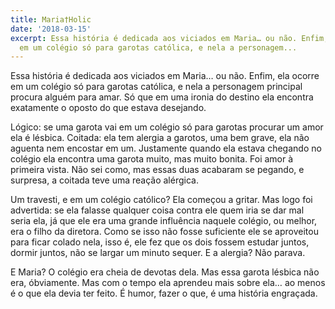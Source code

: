 ```yaml
---
title: Maria†Holic
date: '2018-03-15'
excerpt: Essa história é dedicada aos viciados em Maria… ou não. Enfim, ela ocorre
  em um colégio só para garotas católica, e nela a personagem...
---
```




Essa história é dedicada aos viciados em Maria… ou não. Enfim, ela ocorre em um colégio só para garotas católica, e nela a personagem principal procura alguém para amar. Só que em uma ironia do destino ela encontra exatamente o oposto do que estava desejando.

Lógico: se uma garota vai em um colégio só para garotas procurar um amor ela é lésbica. Coitada: ela tem alergia a garotos, uma bem grave, ela não aguenta nem encostar em um. Justamente quando ela estava chegando no colégio ela encontra uma garota muito, mas muito bonita. Foi amor à primeira vista. Não sei como, mas essas duas acabaram se pegando, e surpresa, a coitada teve uma reação alérgica.

Um travesti, e em um colégio católico? Ela começou a gritar. Mas logo foi advertida: se ela falasse qualquer coisa contra ele quem iria se dar mal seria ela, já que ele era uma grande influência naquele colégio, ou melhor, era o filho da diretora. Como se isso não fosse suficiente ele se aproveitou para ficar colado nela, isso é, ele fez que os dois fossem estudar juntos, dormir juntos, não se largar um minuto sequer. E a alergia? Não parava.

E Maria? O colégio era cheia de devotas dela. Mas essa garota lésbica não era, óbviamente. Mas com o tempo ela aprendeu mais sobre ela… ao menos é o que ela devia ter feito. É humor, fazer o que, é uma história engraçada.